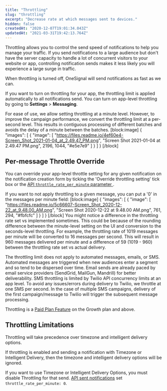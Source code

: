 ```yaml
---
title: "Throttling"
slug: "throttling"
excerpt: "Decrease rate at which messages sent to devices."
hidden: false
createdAt: "2020-12-07T19:01:34.043Z"
updatedAt: "2021-03-31T19:42:13.764Z"
---
```

Throttling allows you to control the send speed of notifications to help you manage your traffic. If you send notifications to a large audience but don't have the server capacity to handle a lot of concurrent visitors to your website or app, controlling notification sends makes it less likely you will experience a large surge in traffic.

When throttling is turned off, OneSignal will send notifications as fast as we can.

If you want to turn on throttling for your app, the throttling limit is applied automatically to all notifications send. You can turn on app-level throttling by going to **Settings** > **Messaging**. 

For ease of use, we allow setting throttling at a minute level. However, to improve the campaign performance, we convert the throttling limit at a per-second level. This results in contiguous processing of different batches and avoids the delay of a minute between the batches.
[block:image]
{
  "images": [
    {
      "image": [
        "https://files.readme.io/4ef60e4-Screen_Shot_2021-01-04_at_2.49.47_PM.png",
        "Screen Shot 2021-01-04 at 2.49.47 PM.png",
        2196,
        1044,
        "#e5e7e9"
      ]
    }
  ]
}
[/block]
## Per-message Throttle Override

You can override your app-level throttle setting for any given notification on the notification creation form by ticking the 'Override throttling setting' tick box or the [API `throttle_rate_per_minute` parameter ](https://documentation.onesignal.com/reference/create-notification#delivery). 

If you want to not apply throttling to a given message, you can put a '0' in the messages per minute field:
[block:image]
{
  "images": [
    {
      "image": [
        "https://files.readme.io/5c66607-Screen_Shot_2020-12-22_at_9.48.00_AM.png",
        "Screen Shot 2020-12-22 at 9.48.00 AM.png",
        761,
        294,
        "#fbfcfc"
      ]
    }
  ]
}
[/block]
You might notice a difference in the throttling rate set vs implemented sometimes. This could be because of the rounding difference between the minute-level setting on the UI and conversion to the seconds-level throttling. For example, the throttling rate of 1019 messages per minute will be converted to 16 messages per second. This will result in 960 messages delivered per minute and a difference of 59 (1019 - 960) between the throttling rate set vs actual delivery. 

The throttling limit does not apply to automated messages, emails, or SMS. Automated messages are triggered when new audiences enter a segment and so tend to be dispersed over time. Email sends are already paced by email service providers (SendGrid, MailGun, Mandrill) for better deliverability. SMS throttling is limited by Twilio API concurrency limits at an app level. To avoid any issues/errors during delivery to Twilio, we throttle at one SMS per second. In the case of multiple SMS campaigns, delivery of the first campaign/message to Twilio will trigger the subsequent message processing.

Throttling is a  [Paid Plan Feature](https://onesignal.com/pricing) on the Growth plan and above.

## Throttling Limitations

Throttling will take precedence over timezone and intelligent delivery options.

If throttling is enabled and sending a notification with Timezone or Intelligent Delivery, then the timezone and intelligent delivery options will be ignored.

If you want to use Timezone or Intelligent Delivery Options, you must disable Throttling for that send. [API sent notifications](https://documentation.onesignal.com/reference/create-notification#delivery) set `throttle_rate_per_minute: 0`.